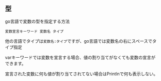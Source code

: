 ## 型

go言語で変数の型を指定する方法

`変数宣言キーワード 変数名 タイプ`

他の言語でタイプは`変数名:タイプ`ですが、go言語では変数名の右にスペースでタイプ指定

varキーワードでは変数を宣言する場合、値の割り当てがなくても変数の宣言ができます。

宣言された変数に何も値が割り当てされてない場合はPrintlnで何も表示しない。
